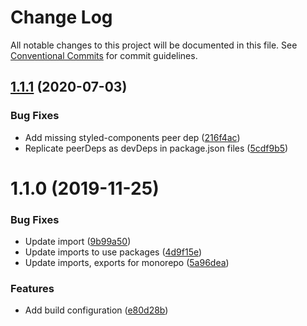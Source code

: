 # Change Log

All notable changes to this project will be documented in this file.
See [Conventional Commits](https://conventionalcommits.org) for commit guidelines.

## [1.1.1](https://github.com/brettgullan/rubrik/compare/@rubrik/content@1.1.0...@rubrik/content@1.1.1) (2020-07-03)


### Bug Fixes

* Add missing styled-components peer dep ([216f4ac](https://github.com/brettgullan/rubrik/commit/216f4acd9d025c5a569c966b33027b2271385440))
* Replicate peerDeps as devDeps in package.json files ([5cdf9b5](https://github.com/brettgullan/rubrik/commit/5cdf9b5fefeb0ec33f0eeeb7507765c90b6269e0))





# 1.1.0 (2019-11-25)


### Bug Fixes

* Update import ([9b99a50](https://github.com/brettgullan/rubrik/commit/9b99a509e28c53843f59e4cf5f9927a096a7ac92))
* Update imports to use packages ([4d9f15e](https://github.com/brettgullan/rubrik/commit/4d9f15e85064f61a316d4b5353403a1d570920be))
* Update imports, exports for monorepo ([5a96dea](https://github.com/brettgullan/rubrik/commit/5a96dea355e2b636e8ef75a70f9a594e25900918))


### Features

* Add build configuration ([e80d28b](https://github.com/brettgullan/rubrik/commit/e80d28b58de2f141437150193a6496d5ecb20b2c))
